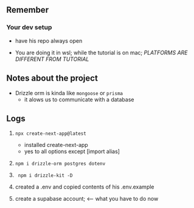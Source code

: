 
## Remember

### Your dev setup
- have his repo always open

- You are doing it in wsl; while the tutorial is on mac;
    *PLATFORMS ARE DIFFERENT FROM TUTORIAL* 




## Notes about the project
- Drizzle orm is kinda like `mongoose` or `prisma` 
    - it alows us to communicate with a database  





## Logs

1. `npx create-next-app@latest`
    - installed create-next-app 
    - yes to all options except [import alias] 

2. `npm i drizzle-orm postgres dotenv`
3. ` npm i drizzle-kit -D`
4.  created a .env and copied contents of his .env.example

5. create a supabase account; <-- what you have to do now


